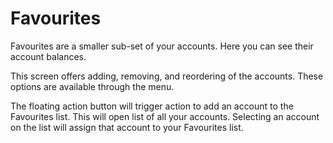 # Favourites

Favourites are a smaller sub-set of your accounts. Here you can see their account balances.

This screen offers adding, removing, and reordering of the accounts. These options are available through the menu.

The floating action button will trigger action to add an account to the Favourites list.
This will open list of all your accounts. Selecting an account on the list will assign that account to your Favourites list.
